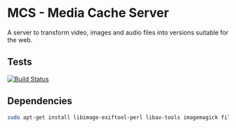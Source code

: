# MCS - Media Cache Server
A server to transform video, images and audio files into versions suitable for the web.

## Tests
[![Build Status](https://travis-ci.org/mattiasrunge/mcs.png)](https://travis-ci.org/mattiasrunge/mcs)

## Dependencies
```bash
sudo apt-get install libimage-exiftool-perl libav-tools imagemagick file ufraw-batch
```
